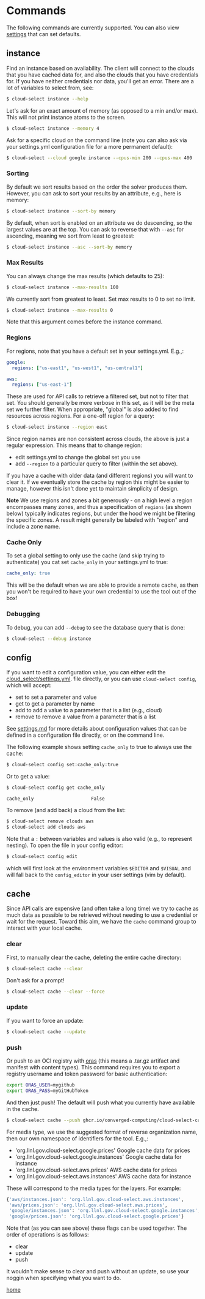# Commands

The following commands are currently supported. You can also view [settings](settings.md)
that can set defaults.

## instance

Find an instance based on availability. The client will connect to the clouds that you have cached data for,
and also the clouds that you have credentials for. If you have neither credentials nor data, you'll get an error.
There are a lot of variables to select from, see:

```bash
$ cloud-select instance --help
```

Let's ask for an exact amount of memory (as opposed to a min and/or max). This will not print instance
atoms to the screen.

```bash
$ cloud-select instance --memory 4
```

Ask for a specific cloud on the command line (note you can also ask via your settings.yml configuration file for a more permanent default):

```bash
$ cloud-select --cloud google instance --cpus-min 200 --cpus-max 400
```

### Sorting

By default we sort results based on the order the solver produces them.
However, you can ask to sort your results by an attribute, e.g., here is memory:

```bash
$ cloud-select instance --sort-by memory
```

By default, when sort is enabled on an attribute we do descending, so the largest values
are at the top. You can ask to reverse that with `--asc` for ascending, meaning we sort
from least to greatest:

```bash
$ cloud-select instance --asc --sort-by memory
```

### Max Results

You can always change the max results (which defaults to 25):

```bash
$ cloud-select instance --max-results 100
```

We currently sort from greatest to least. Set max results to 0 to set no limit.

```bash
$ cloud-select instance --max-results 0
```

Note that this argument comes before the instance command.

### Regions

For regions, note that you have a default set in your settings.yml. E.g.,:

```yaml
google:
  regions: ["us-east1", "us-west1", "us-central1"]

aws:
  regions: ["us-east-1"]
```

These are used for API calls to retrieve a filtered set, but not to filter that set.
You should generally be more verbose in this set, as it will be the meta set we further
filter. When appropriate, "global" is also added to find resources across regions. For
a one-off region for a query:

```bash
$ cloud-select instance --region east
```

Since region names are non consistent across clouds, the above is just a regular expression.
This means that to change region:

- edit settings.yml to change the global set you use
- add `--region` to a particular query to filter (within the set above).

If you have a cache with older data (and different regions) you will want to clear it.
If we eventually store the cache by region this might be easier to manage,
however this isn't done yet to maintain simplicity of design.

**Note** We use regions and zones a bit generously - on a high level a region encompasses
many zones, and thus a specification of `regions` (as shown below) typically
indicates regions, but under the hood we might be filtering the specific zones.
A result might generally be labeled with "region" and include a zone name.

### Cache Only

To set a global setting to only use the cache (and skip trying to authenticate)
you cat set `cache_only` in your settings.yml to true:

```yaml
cache_only: true
```

This will be the default when we are able to provide a remote cache,
as then you won't be required to have your own credential to use the
tool out of the box!

### Debugging

To debug, you can add `--debug` to see the database query that is done:

```bash
$ cloud-select --debug instance
```

## config

If you want to edit a configuration value, you can either edit the [cloud_select/settings.yml](https://github.com/converged-computing/cloud-select/blob/main/cloud_select/settings.yml).
file directly, or you can use `cloud-select config`, which will accept:

 - set to set a parameter and value
 - get to get a parameter by name
 - add to add a value to a parameter that is a list (e.g., cloud)
 - remove to remove a value from a parameter that is a list

See [settings.md](settings.md) for more details about configuration values that can
be defined in a configuration file directly, or on the command line.

The following example shows setting `cache_only` to true to always use the cache:

```bash
$ cloud-select config set:cache_only:true
```

Or to get a value:

```bash
$ cloud-select config get cache_only
```
```console
cache_only                     False
```

To remove (and add back) a cloud from the list:

```bash
$ cloud-select remove clouds aws
$ cloud-select add clouds aws
```

Note that a `:` between variables and values is also valid (e.g., to represent nesting).
To open the file in your config editor:

```bash
$ cloud-select config edit
```

which will first look at the environment variables `$EDITOR` and `$VISUAL` and will
fall back to the `config_editor` in your user settings (vim by default).

## cache

Since API calls are expensive (and often take a long time) we try to cache
as much data as possible to be retrieved without needing to use a credential
or wait for the request. Toward this aim, we have the `cache` command group
to interact with your local cache.

### clear
First, to manually clear the cache, deleting the entire cache directory:

```bash
$ cloud-select cache --clear
```

Don't ask for a prompt!

```bash
$ cloud-select cache --clear --force
```

### update

If you want to force an update:

```bash
$ cloud-select cache --update
```

### push

Or push to an OCI registry with [oras](https://oras.land) (this means a .tar.gz artifact and manifest with content types).
This command requires you to export a registry username and token password for basic authentication:

```bash
export ORAS_USER=mygithub
export ORAS_PASS=myGitHubToken
```

And then just push! The default will push what you currently have available in the cache.

```bash
$ cloud-select cache --push ghcr.io/converged-computing/cloud-select-cache:latest
```

For media type, we use the suggested format of reverse organization name, then our own
namespace of identifiers for the tool. E.g.,:

- 'org.llnl.gov.cloud-select.google.prices' Google cache data for prices
- 'org.llnl.gov.cloud-select.google.instances' Google cache data for instance
- 'org.llnl.gov.cloud-select.aws.prices' AWS cache data for prices
- 'org.llnl.gov.cloud-select.aws.instances' AWS cache data for instance

These will correspond to the media types for the layers. For example:

```python
{'aws/instances.json': 'org.llnl.gov.cloud-select.aws.instances',
 'aws/prices.json': 'org.llnl.gov.cloud-select.aws.prices',
 'google/instances.json': 'org.llnl.gov.cloud-select.google.instances',
 'google/prices.json': 'org.llnl.gov.cloud-select.google.prices'}
```

Note that (as you can see above) these flags can be used together. The order of operations is as follows:

- clear
- update
- push

It wouldn't make sense to clear and push without an update, so use your noggin when specifying what
you want to do.

[home](/README.md#cloud-select)
